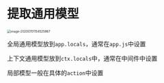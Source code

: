 # 提取通用模型

<img src="http://mdrs.yuanjin.tech/img/20200701154525.png" alt="image-20200701154525867" style="zoom:50%;" />

全局通用模型放到`app.locals`，通常在`app.js`中设置

上下文通用模型放到`ctx.locals`中，通常在中间件中设置

局部模型一般在具体的`action`中设置
